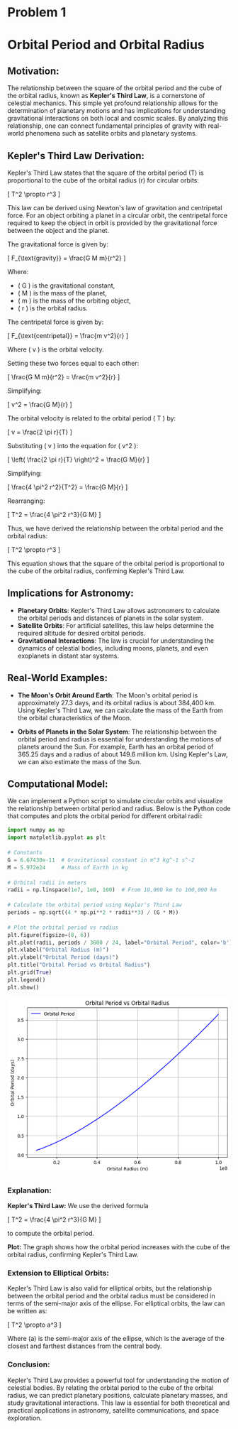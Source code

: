 # Problem 1
# Orbital Period and Orbital Radius

## Motivation:
The relationship between the square of the orbital period and the cube of the orbital radius, known as **Kepler's Third Law**, is a cornerstone of celestial mechanics. This simple yet profound relationship allows for the determination of planetary motions and has implications for understanding gravitational interactions on both local and cosmic scales. By analyzing this relationship, one can connect fundamental principles of gravity with real-world phenomena such as satellite orbits and planetary systems.

## Kepler's Third Law Derivation:

Kepler's Third Law states that the square of the orbital period \(T\) is proportional to the cube of the orbital radius \(r\) for circular orbits:

\[
T^2 \propto r^3
\]

This law can be derived using Newton's law of gravitation and centripetal force. For an object orbiting a planet in a circular orbit, the centripetal force required to keep the object in orbit is provided by the gravitational force between the object and the planet.

The gravitational force is given by:

\[
F_{\text{gravity}} = \frac{G M m}{r^2}
\]

Where:
- \( G \) is the gravitational constant,
- \( M \) is the mass of the planet,
- \( m \) is the mass of the orbiting object,
- \( r \) is the orbital radius.

The centripetal force is given by:

\[
F_{\text{centripetal}} = \frac{m v^2}{r}
\]

Where \( v \) is the orbital velocity.

Setting these two forces equal to each other:

\[
\frac{G M m}{r^2} = \frac{m v^2}{r}
\]

Simplifying:

\[
v^2 = \frac{G M}{r}
\]

The orbital velocity is related to the orbital period \( T \) by:

\[
v = \frac{2 \pi r}{T}
\]

Substituting \( v \) into the equation for \( v^2 \):

\[
\left( \frac{2 \pi r}{T} \right)^2 = \frac{G M}{r}
\]

Simplifying:

\[
\frac{4 \pi^2 r^2}{T^2} = \frac{G M}{r}
\]

Rearranging:

\[
T^2 = \frac{4 \pi^2 r^3}{G M}
\]

Thus, we have derived the relationship between the orbital period and the orbital radius:

\[
T^2 \propto r^3
\]

This equation shows that the square of the orbital period is proportional to the cube of the orbital radius, confirming Kepler's Third Law.

## Implications for Astronomy:
- **Planetary Orbits**: Kepler's Third Law allows astronomers to calculate the orbital periods and distances of planets in the solar system.
- **Satellite Orbits**: For artificial satellites, this law helps determine the required altitude for desired orbital periods.
- **Gravitational Interactions**: The law is crucial for understanding the dynamics of celestial bodies, including moons, planets, and even exoplanets in distant star systems.

## Real-World Examples:
- **The Moon's Orbit Around Earth**: The Moon's orbital period is approximately 27.3 days, and its orbital radius is about 384,400 km. Using Kepler's Third Law, we can calculate the mass of the Earth from the orbital characteristics of the Moon.
  
- **Orbits of Planets in the Solar System**: The relationship between the orbital period and radius is essential for understanding the motions of planets around the Sun. For example, Earth has an orbital period of 365.25 days and a radius of about 149.6 million km. Using Kepler's Law, we can also estimate the mass of the Sun.

## Computational Model:
We can implement a Python script to simulate circular orbits and visualize the relationship between orbital period and radius. Below is the Python code that computes and plots the orbital period for different orbital radii:

```python
import numpy as np
import matplotlib.pyplot as plt

# Constants
G = 6.67430e-11  # Gravitational constant in m^3 kg^-1 s^-2
M = 5.972e24     # Mass of Earth in kg

# Orbital radii in meters
radii = np.linspace(1e7, 1e8, 100)  # From 10,000 km to 100,000 km

# Calculate the orbital period using Kepler's Third Law
periods = np.sqrt((4 * np.pi**2 * radii**3) / (G * M))

# Plot the orbital period vs radius
plt.figure(figsize=(8, 6))
plt.plot(radii, periods / 3600 / 24, label="Orbital Period", color='b')  # Convert period to days
plt.xlabel("Orbital Radius (m)")
plt.ylabel("Orbital Period (days)")
plt.title("Orbital Period vs Orbital Radius")
plt.grid(True)
plt.legend()
plt.show()
```
![alt text](image.png)
### Explanation:
**Kepler's Third Law:** We use the derived formula

\[
T^2 = \frac{4 \pi^2 r^3}{G M}
\]

to compute the orbital period.

**Plot:** The graph shows how the orbital period increases with the cube of the orbital radius, confirming Kepler's Third Law.

### Extension to Elliptical Orbits:
Kepler's Third Law is also valid for elliptical orbits, but the relationship between the orbital period and the orbital radius must be considered in terms of the semi-major axis of the ellipse. For elliptical orbits, the law can be written as:

\[
T^2 \propto a^3
\]

Where \(a\) is the semi-major axis of the ellipse, which is the average of the closest and farthest distances from the central body.

### Conclusion:
Kepler's Third Law provides a powerful tool for understanding the motion of celestial bodies. By relating the orbital period to the cube of the orbital radius, we can predict planetary positions, calculate planetary masses, and study gravitational interactions. This law is essential for both theoretical and practical applications in astronomy, satellite communications, and space exploration.

